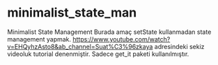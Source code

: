 # minimalist_state_man

Minimalist State Management
Burada amaç setState kullanmadan state management yapmak.
https://www.youtube.com/watch?v=EHQyhzAsto8&ab_channel=Suat%C3%96zkaya adresindeki sekiz videoluk tutorial denenmiştir.
Sadece get_it paketi kullanılmıştır.